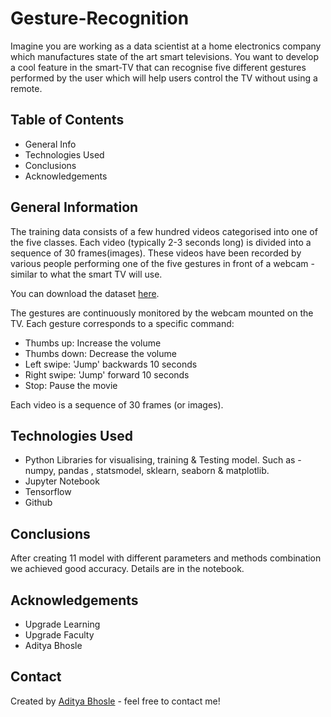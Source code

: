 # Gesture-Recognition

Imagine you are working as a data scientist at a home electronics company which manufactures state of the art smart televisions. You want to develop a cool feature in the smart-TV that can recognise five different gestures performed by the user which will help users control the TV without using a remote.



## Table of Contents
* General Info
* Technologies Used
* Conclusions
* Acknowledgements



## General Information
The training data consists of a few hundred videos categorised into one of the five classes. Each video (typically 2-3 seconds long) is divided into a sequence of 30 frames(images). These videos have been recorded by various people performing one of the five gestures in front of a webcam - similar to what the smart TV will use. 

You can download the dataset [here](https://drive.google.com/uc?id=1ehyrYBQ5rbQQe6yL4XbLWe3FMvuVUGiL).

The gestures are continuously monitored by the webcam mounted on the TV. Each gesture corresponds to a specific command:

- Thumbs up:  Increase the volume
- Thumbs down: Decrease the volume
- Left swipe: 'Jump' backwards 10 seconds
- Right swipe: 'Jump' forward 10 seconds  
- Stop: Pause the movie
 
Each video is a sequence of 30 frames (or images).



## Technologies Used
- Python Libraries for visualising, training & Testing model. Such as - numpy, pandas , statsmodel, sklearn, seaborn & matplotlib.
- Jupyter Notebook
- Tensorflow
- Github



## Conclusions
After creating 11 model with different parameters and methods combination we achieved good accuracy. Details are in the notebook.



## Acknowledgements
- Upgrade Learning
- Upgrade Faculty
- Aditya Bhosle


## Contact
Created by [Aditya Bhosle](https://github.com/adibhosle) - feel free to contact me!
